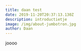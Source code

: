 ```yaml
---
title: daan test
date: 2019-11-20T20:37:13.130Z
description: introductietje
image: /img/about-jumbotron.jpg
author: Daan
---
```

joooo

